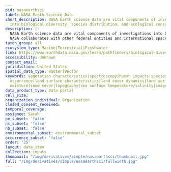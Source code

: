 ```yaml
---
pid: nasaearthsci
label: NASA Earth Science Data
short_description: NASA Earth science data are vital components of investigations
  into biological diversity, species distribution, and ecological conservation.
description: |-
  NASA Earth science data are vital components of investigations into biological diversity, species distribution, and ecological conservation.
  NASA collaborates with other federal entities and international space organizations, including NOAA, USGS, the Japan Aerospace Exploration Agency (JAXA) and Ministry of Economy, Trade, and Industry (METI), and the European Space Agency (ESA), to provide data used in understanding a number of biological phenomena, including vegetation characteristics and change, biodiversity, the impacts of human activities on the natural environment, and habitat suitability. Some of these phenomena can be detected directly through remote Earth observation. For instance, forest loss can be tracked by comparing satellite imagery across time, and the distribution of ecosystems and species can directly be detected by the color signatures that characterize them. Species-specific detection is challenging with multispectral data due to the coarse spatial resolution; however, with hyperspectral data (having a high spectral resolution), the unique spectral fingerprint each species has can provide species-specific information for vegetation mapping and individual species identification.
taxon_group: all
ecosystem_type: Marine|Terrestrial|Freshwater
link: https://www.earthdata.nasa.gov/learn/pathfinders/biological-diversity-and-ecological-forecasting-data-pathfinder
accessibility: Unknown
contact_email: 
jurisdiction: United States
spatial_data_type: Raster|Vector
keywords: vegetation characteristics|spectroscopy|human impacts|species distribution|species
  occurrence|land surface characteristics|land cover dynamics|land surface temperature|precipitation|soil
  moisture|snow cover|topography|sea surface temperature/salinity|image|environmental
data_product_type: Data portal
cell_size: 
organization_individual: Organization
closed_consent_received: 
temporal_coverage: 
assignee: Sarah
pe_subset: 'false'
ns_subset: 'false'
nb_subset: 'false'
environmental_subset: environmental_subset
occurrence_subset: 'false'
order: '25'
layout: data_item
collection: inputs
thumbnail: "/img/derivatives/simple/nasaearthsci/thumbnail.jpg"
full: "/img/derivatives/simple/nasaearthsci/fullwidth.jpg"
---
```

